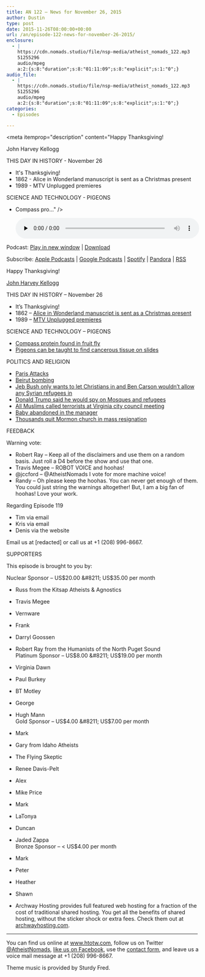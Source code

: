 ```yaml
---
title: AN 122 – News for November 26, 2015
author: Dustin
type: post
date: 2015-11-26T08:00:00+00:00
url: /an/episode-122-news-for-november-26-2015/
enclosure:
  - |
    https://cdn.nomads.studio/file/nsp-media/atheist_nomads_122.mp3
    51255296
    audio/mpeg
    a:2:{s:8:"duration";s:8:"01:11:09";s:8:"explicit";s:1:"0";}
audio_file:
  - |
    https://cdn.nomads.studio/file/nsp-media/atheist_nomads_122.mp3
    51255296
    audio/mpeg
    a:2:{s:8:"duration";s:8:"01:11:09";s:8:"explicit";s:1:"0";}
categories:
  - Episodes

---
```

<div itemscope itemtype="http://schema.org/AudioObject">
  <meta itemprop="name" content="Episode 122 &#8211; News for November 26, 2015" />
  
  <meta itemprop="uploadDate" content="2015-11-26T01:00:00-07:00" />
  
  <meta itemprop="encodingFormat" content="audio/mpeg" />
  
  <meta itemprop="duration" content="PT1H11M09S" />
  
  <meta itemprop="description" content="Happy Thanksgiving!

John Harvey Kellogg

THIS DAY IN HISTORY - November 26

* It's Thanksgiving!
* 1862 - Alice in Wonderland manuscript is sent as a Christmas present
* 1989 - MTV Unplugged premieres

SCIENCE AND TECHNOLOGY - PIGEONS

* Compass pro..." />
  
  <meta itemprop="contentUrl" content="https://dts.podtrac.com/redirect.mp3/cdn.nomads.studio/file/nsp-media/atheist_nomads_122.mp3" />
  
  <meta itemprop="contentSize" content="48.9" />
  </p> 
  
  <div class="powerpress_player" id="powerpress_player_8379">
    <audio class="wp-audio-shortcode" id="audio-5114-123" preload="none" style="width: 100%;" controls="controls"><source type="audio/mpeg" src="https://dts.podtrac.com/redirect.mp3/cdn.nomads.studio/file/nsp-media/atheist_nomads_122.mp3?_=123" /><a href="https://dts.podtrac.com/redirect.mp3/cdn.nomads.studio/file/nsp-media/atheist_nomads_122.mp3">https://dts.podtrac.com/redirect.mp3/cdn.nomads.studio/file/nsp-media/atheist_nomads_122.mp3</a></audio>
  </div>
</div>

<p class="powerpress_links powerpress_links_mp3">
  Podcast: <a href="https://dts.podtrac.com/redirect.mp3/cdn.nomads.studio/file/nsp-media/atheist_nomads_122.mp3" class="powerpress_link_pinw" target="_blank" title="Play in new window" onclick="return powerpress_pinw('https://htotw.com/?powerpress_pinw=5114-podcast');" rel="nofollow">Play in new window</a> | <a href="https://dts.podtrac.com/redirect.mp3/cdn.nomads.studio/file/nsp-media/atheist_nomads_122.mp3" class="powerpress_link_d" title="Download" rel="nofollow" download="atheist_nomads_122.mp3">Download</a>
</p>

<p class="powerpress_links powerpress_subscribe_links">
  Subscribe: <a href="https://podcasts.apple.com/us/podcast/humanists-take-on-the-world/id530050098?mt=2&ls=1" class="powerpress_link_subscribe powerpress_link_subscribe_itunes" target="_blank" title="Subscribe on Apple Podcasts" rel="nofollow">Apple Podcasts</a> | <a href="https://www.google.com/podcasts?feed=aHR0cDovL2F0aGVpc3Rub21hZHMubGlic3luLmNvbS9yc3M%3D" class="powerpress_link_subscribe powerpress_link_subscribe_googleplay" target="_blank" title="Subscribe on Google Podcasts" rel="nofollow">Google Podcasts</a> | <a href="https://open.spotify.com/show/3LzK2xZGike6Tc1GEMtMbr?si=LieN9SNuTpq96smuaUsH8A" class="powerpress_link_subscribe powerpress_link_subscribe_spotify" target="_blank" title="Subscribe on Spotify" rel="nofollow">Spotify</a> | <a href="https://www.pandora.com/podcast/atheist-nomads/PC:10122?corr=62071012&part=ug" class="powerpress_link_subscribe powerpress_link_subscribe_pandora" target="_blank" title="Subscribe on Pandora" rel="nofollow">Pandora</a> | <a href="https://htotw.com/feed/podcast/" class="powerpress_link_subscribe powerpress_link_subscribe_rss" target="_blank" title="Subscribe via RSS" rel="nofollow">RSS</a>
</p>

Happy Thanksgiving!

<a href="https://en.wikipedia.org/wiki/John_Harvey_Kellogg" target="_blank" rel="noopener">John Harvey Kellogg</a>

THIS DAY IN HISTORY &#8211; November 26

* It&#8217;s Thanksgiving!  
* 1862 &#8211; <a href="http://www.history.com/this-day-in-history/alice-in-wonderland-manuscript-is-sent-as-a-christmas-present" target="_blank" rel="noopener">Alice in Wonderland manuscript is sent as a Christmas present</a>  
* 1989 &#8211; <a href="http://www.history.com/this-day-in-history/mtv-unplugged-premieres" target="_blank" rel="noopener">MTV Unplugged premieres</a>

SCIENCE AND TECHNOLOGY &#8211; PIGEONS

* <a href="http://www.theguardian.com/science/2015/nov/16/tiny-protein-compasses-found-in-fruit-flies-and-potentially-humans" target="_blank" rel="noopener">Compass protein found in fruit fly</a>  
* <a href="http://journals.plos.org/plosone/article?id=10.1371/journal.pone.0141357" target="_blank" rel="noopener">Pigeons can be taught to find cancerous tissue on slides</a>

POLITICS AND RELIGION

* <a href="https://en.wikipedia.org/wiki/November_2015_Paris_attacks" target="_blank" rel="noopener">Paris Attacks</a>  
* <a href="http://usuncut.com/world/beirut-this-terrorist-attack-didnt-get-any-media/&quot;" target="_blank" rel="noopener">Beirut bombing</a>  
* <a href="http://www.thenewcivilrightsmovement.com/uncucumbered/jeb_bush_says_after_paris_attacks_only_christians_should_be_allowed_into_the_u_s" target="_blank" rel="noopener">Jeb Bush only wants to let Christians in and Ben Carson wouldn’t allow any Syrian refugees in</a>  
* <a href="http://www.cbsnews.com/news/donald-trump-i-want-surveillance-of-certain-mosques/" target="_blank" rel="noopener">Donald Trump said he would spy on Mosques and refugees</a>  
* <a href="http://www.wusa9.com/story/news/local/virginia/2015/11/18/hate-speech-closes-spotsylvania-public-meeting/76027308/" target="_blank" rel="noopener">All Muslims called terrorists at Virginia city council meeting</a>  
* <a href="http://www.nytimes.com/2015/11/25/nyregion/newborn-is-left-in-nativity-scene-at-a-queens-church.html?_r=0" target="_blank" rel="noopener">Baby abandoned in the manager</a>  
* <a href="http://www.good4utah.com/news/local-news/thousands-file-resignation-letters-from-the-lds-church" target="_blank" rel="noopener">Thousands quit Mormon church in mass resignation</a>

FEEDBACK

Warning vote:  
* Robert Ray &#8211; Keep all of the disclaimers and use them on a random basis. Just roll a D4 before the show and use that one.  
* Travis Megee &#8211; ROBOT VOICE and hoohas!  
* @jccford &#8211; @AtheistNomads I vote for more machine voice!  
* Randy &#8211; Oh please keep the hoohas. You can never get enough of them. You could just string the warnings altogether! But, I am a big fan of hoohas! Love your work.

Regarding Episode 119  
* Tim via email  
* Kris via email  
* Denis via the website

Email us at [redacted] or call us at +1 (208) 996-8667.

SUPPORTERS

This episode is brought to you by:

Nuclear Sponsor &#8211; US$20.00 &#8211; US$35.00 per month  
* Russ from the Kitsap Atheists & Agnostics  
* Travis Megee  
* Vernware  
* Frank  
* Darryl Goossen  
* Robert Ray from the Humanists of the North Puget Sound  
Platinum Sponsor &#8211; US$8.00 &#8211; US$19.00 per month  
* Virginia Dawn  
* Paul Burkey  
* BT Motley  
* George  
* Hugh Mann  
Gold Sponsor &#8211; US$4.00 &#8211; US$7.00 per month  
* Mark  
* Gary from Idaho Atheists  
* The Flying Skeptic  
* Renee Davis-Pelt  
* Alex  
* Mike Price  
* Mark  
* LaTonya  
* Duncan  
* Jaded Zappa  
Bronze Sponsor &#8211; < US$4.00 per month  
* Mark  
* Peter  
* Heather  
* Shawn

* Archway Hosting provides full featured web hosting for a fraction of the cost of traditional shared hosting. You get all the benefits of shared hosting, without the sticker shock or extra fees. Check them out at <a href="http://archwayhosting.com/" target="_blank" rel="noopener">archwayhosting.com</a>.

<hr width="500" />

You can find us online at <a href="https://www.htotw.com/" target="_blank" rel="noopener">www.htotw.com</a>, follow us on Twitter <a href="https://htotw.com/twitter" target="_blank" rel="noopener">@AtheistNomads</a>, <a href="https://htotw.com/facebook" target="_blank" rel="noopener">like us on Facebook</a>, use the [contact form](https://htotw.com/contact), and leave us a voice mail message at +1 (208) 996-8667.

Theme music is provided by Sturdy Fred.